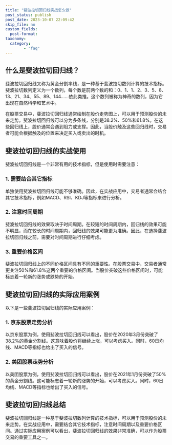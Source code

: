 ```yaml
---
title: "斐波拉切回归线实战怎么做"
post_status: publish
post_date: 2023-10-07 22:09:42
skip_file: no
custom_fields: 
  post-format: 
taxonomy:
  category:
        - "faq"
---
```


## 什么是斐波拉切回归线？

斐波拉切回归线又称为黄金分割率线，是一种基于斐波拉切数列计算的技术指标。斐波拉切数列定义为一个数列，每个数是前两个数的和：0、1、1、2、3、5、8、13、21、34、55、89、144……依此类推。这个数列被称为神奇的数列，因为它出现在自然科学和艺术中。

在股票交易中，斐波拉切回归线通常绘制在股价走势图上，可以用于预测股价的未来走势。斐波拉切回归线可以分为多条线，分别是38.2%、50%和61.8%。在这些回归线上，股价通常会遇到阻力或支撑。因此，当股价触及这些回归线时，交易者可能会根据触及的位置来决定买入或卖出的时机。

## 斐波拉切回归线的实战使用

斐波拉切回归线是一个非常有用的技术指标，但是使用时需要注意：

### 1. 需要结合其它指标

单独使用斐波拉切回归线可能不够准确。因此，在实战应用中，交易者通常会结合其它技术指标，例如MACD、RSI、KDJ等指标来进行分析。

### 2. 注意时间周期

斐波拉切回归线的效果取决于时间周期。在较短的时间周期内，回归线的效果可能不明显，而在较长的时间周期内，回归线的效果可能更为准确。因此，在选择斐波拉切回归线之前，需要对时间周期进行仔细考虑。

### 3. 重要价格区间

斐波拉切回归线上的不同价格区间具有不同的重要性。在股票交易中，交易者通常更关注50%和61.8%这两个重要的价格区间。当股价突破这些价格区间时，可能标志着一轮新的涨势或跌势的开始。

## 斐波拉切回归线的实际应用案例

以下是一些斐波拉切回归线的实际应用案例：

### 1. 京东股票走势分析

以京东股票为例，使用斐波拉切回归线可以看出，股价在2020年3月份突破了38.2%的黄金分割线。这意味着股价将继续上涨，可以考虑买入。同时，60日均线、MACD等指标也给出了买入的信号。

### 2. 美团股票走势分析

以美团股票为例，使用斐波拉切回归线可以看出，股价在2021年1月份突破了50%的黄金分割线。这可能标志着一轮新的涨势的开始，可以考虑买入。同时，60日均线、MACD等指标也给出了买入的信号。

## 斐波拉切回归线总结

斐波拉切回归线是一种基于斐波拉切数列计算的技术指标，可以用于预测股价的未来走势。在实战应用中，需要结合其它技术指标，注意时间周期以及重要价格区间。通过实际应用案例可以看出，斐波拉切回归线的效果非常准确，可以作为股票交易的重要工具之一。
